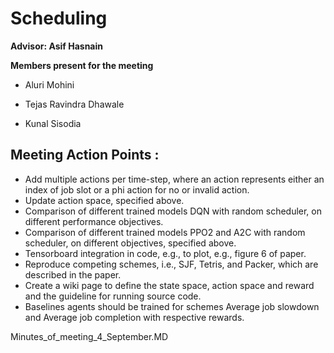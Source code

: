# Scheduling

**Advisor: Asif Hasnain**

**Members present for the meeting**

* Aluri Mohini 

* Tejas Ravindra Dhawale

* Kunal Sisodia


## Meeting Action Points :
 
  * Add multiple actions per time-step, where an action represents either an index of job slot or a phi action for no or invalid action. 
  * Update action space, specified above. 
  * Comparison of different trained models DQN with random scheduler, on different performance objectives.
  * Comparison of different trained models PPO2 and A2C with random scheduler, on different objectives, specified above.
  * Tensorboard integration in code, e.g., to plot, e.g., figure 6 of paper.
  * Reproduce competing schemes, i.e., SJF, Tetris, and Packer, which are described in the paper.
  * Create a wiki page to define the state space, action space and reward and the guideline for running source code.
  * Baselines agents should be trained for schemes Average job slowdown and Average job completion with respective rewards.


Minutes_of_meeting_4_September.MD
